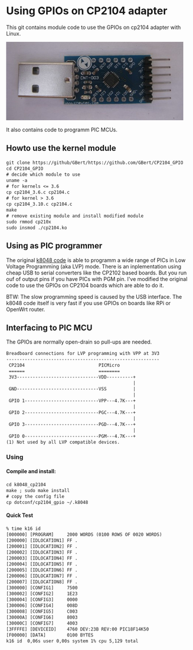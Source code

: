 Using GPIOs on CP2104 adapter
=============================
This git contains module code to use the GPIOs on cp2104 adapter with Linux.

![alt text](https://raw.githubusercontent.com/GBert/CP2104_GPIO/master/images/cp2104.jpg "cp2104")

It also contains code to programm PIC MCUs.

Howto use the kernel module
---------------------------
```
git clone https://github/GBert/https://github.com/GBert/CP2104_GPIO
cd CP2104_GPIO
# decide which module to use
uname -a
# for kernels <= 3.6
cp cp2104_3.6.c cp2104.c
# for kernel > 3.6
cp cp2104_3.10.c cp2104.c
make
# remove existing module and install modified module
sudo rmmod cp210x
sudo insmod ./cp2104.ko
```

Using as PIC programmer
-----------------------
The original [k8048 code](http://dev.kewl.org/k8048/Doc/) is able to programm a wide range of PICs 
in Low Voltage Programming (aka LVP) mode. There is an inplementation using cheap USB to serial
converters like the CP2102 based boards. But you run ouf of output pins if you have PICs with
PGM pin. I've modified the original code to use the GPIOs on CP2104 boards which are able to do it.

BTW: The slow programming speed is caused by the USB interface. The k8048 code itself is very
fast if you use GPIOs on boards like RPi or OpenWrt router.

Interfacing to PIC MCU
----------------------
The GPIOs are normally open-drain so pull-ups are needed.

``` 
Breadboard connections for LVP programming with VPP at 3V3
----------------------------------------------------------
 CP2104                            PICMicro
 ======                            ========
 3V3-------------------------------VDD----------+
                                                |
 GND-------------------------------VSS          |
                                                |
 GPIO 1----------------------------VPP---4.7K---+    
                                                |
 GPIO 2----------------------------PGC---4.7K---+    
                                                |
 GPIO 3----------------------------PGD---4.7K---+
                                                |
 GPIO 0----------------------------PGM---4.7K---+
(1) Not used by all LVP compatible devices.
```
### Using

#### Compile and install:
```
cd k8048_cp2104
make ; sudo make install
# copy the config file
cp dotconf/cp2104_gpio ~/.k8048
````

#### Quick Test
```
% time k16 id
[000000] [PROGRAM]     2000 WORDS (0100 ROWS OF 0020 WORDS)
[200000] [IDLOCATION1] FF .
[200001] [IDLOCATION2] FF .
[200002] [IDLOCATION3] FF .
[200003] [IDLOCATION4] FF .
[200004] [IDLOCATION5] FF .
[200005] [IDLOCATION6] FF .
[200006] [IDLOCATION7] FF .
[200007] [IDLOCATION8] FF .
[300000] [CONFIG1]     7500
[300002] [CONFIG2]     1E23
[300004] [CONFIG3]     0000
[300006] [CONFIG4]     008D
[300008] [CONFIG5]     C003
[30000A] [CONFIG6]     8003
[30000C] [CONFIG7]     4003
[3FFFFE] [DEVICEID]    4760 DEV:23B REV:00 PIC18F14K50
[F00000] [DATA]	       0100 BYTES
k16 id  0,06s user 0,00s system 1% cpu 5,129 total
```
